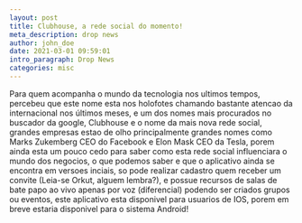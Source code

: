 ```yaml
---
layout: post
title: Clubhouse, a rede social do momento!
meta_description: drop news
author: john_doe
date: 2021-03-01 09:59:01
intro_paragraph: Drop News
categories: misc
---
```

Para quem acompanha o mundo da tecnologia nos ultimos tempos, percebeu que este nome esta nos holofotes chamando bastante atencao da internacional nos últimos meses, e um dos nomes mais procurados no buscador da google, Clubhouse e o nome da mais nova rede social, grandes empresas estao de olho principalmente grandes nomes como  Marks Zukemberg CEO do Facebook e Elon Mask CEO da Tesla, porem ainda esta um pouco cedo para saber como esta rede social influenciara o mundo dos negocios, o que podemos saber e que o aplicativo ainda se encontra em versoes inciais, so pode realizar cadastro quem receber um convite (Leia-se Orkut, alguem lembra?), e possue recursos de salas de bate papo ao vivo apenas por voz (diferencial) podendo ser criados grupos ou eventos, este aplicativo esta disponivel para usuarios de IOS, porem em breve estaria disponivel para o sistema Android!